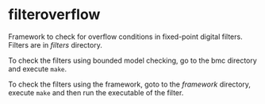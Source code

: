 # filteroverflow
Framework to check for overflow conditions in fixed-point digital filters. Filters are in *filters* directory.

To check the filters using bounded model checking, go to the bmc directory and execute `make`.

To check the filters using the framework, goto to the *framework* directory, execute `make` and then run the executable of the filter.
